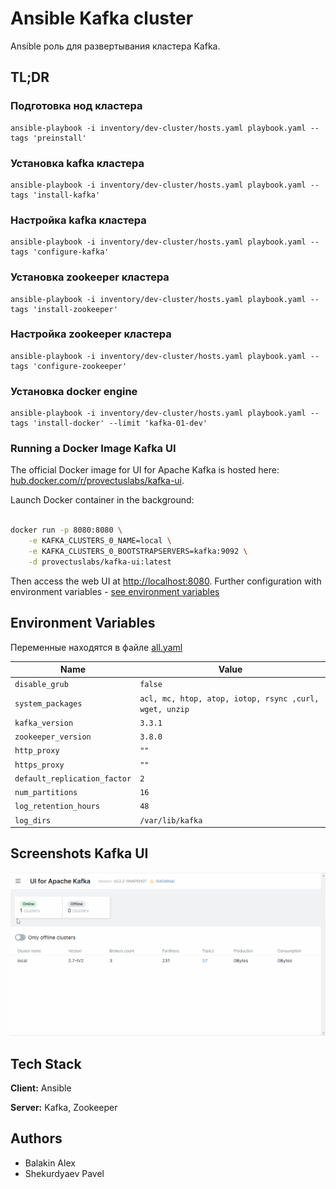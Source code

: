 
# Ansible Kafka cluster

Ansible роль для развертывания кластера Kafka.


## TL;DR

### Подготовка нод кластера
```
ansible-playbook -i inventory/dev-cluster/hosts.yaml playbook.yaml --tags 'preinstall'
```
### Установка kafka кластера
```
ansible-playbook -i inventory/dev-cluster/hosts.yaml playbook.yaml --tags 'install-kafka'
```
### Настройка kafka кластера
```
ansible-playbook -i inventory/dev-cluster/hosts.yaml playbook.yaml --tags 'configure-kafka'
```
### Установка zookeeper кластера
```
ansible-playbook -i inventory/dev-cluster/hosts.yaml playbook.yaml --tags 'install-zookeeper'
```
### Настройка zookeeper кластера
```
ansible-playbook -i inventory/dev-cluster/hosts.yaml playbook.yaml --tags 'configure-zookeeper'
```
### Установка docker engine
```
ansible-playbook -i inventory/dev-cluster/hosts.yaml playbook.yaml --tags 'install-docker' --limit 'kafka-01-dev'
```
### Running a Docker Image Kafka UI
The official Docker image for UI for Apache Kafka is hosted here: [hub.docker.com/r/provectuslabs/kafka-ui](https://hub.docker.com/r/provectuslabs/kafka-ui).

Launch Docker container in the background:
```sh

docker run -p 8080:8080 \
	-e KAFKA_CLUSTERS_0_NAME=local \
	-e KAFKA_CLUSTERS_0_BOOTSTRAPSERVERS=kafka:9092 \
	-d provectuslabs/kafka-ui:latest

```
Then access the web UI at [http://localhost:8080](http://localhost:8080).
Further configuration with environment variables - [see environment variables](KAFKA_UI.md)


## Environment Variables

Переменные находятся в файле [all.yaml](inventory/dev-cluster/group_vars/all.yaml)

| Name                         | Value                                                  |
|------------------------------|--------------------------------------------------------|
| `disable_grub`               | `false`                                                |
| `system_packages`            | `acl, mc, htop, atop, iotop, rsync ,curl, wget, unzip` |
| `kafka_version`              | `3.3.1`                                                |
| `zookeeper_version`          | `3.8.0`                                                |
| `http_proxy`                 | `""`                                                   |
| `https_proxy`                | `""`                                                   |
| `default_replication_factor` | `2`                                                    |
| `num_partitions`             | `16`                                                   |
| `log_retention_hours`        | `48`                                                   |
| `log_dirs`                   | `/var/lib/kafka`                                       |

## Screenshots Kafka UI

![App Screenshot](https://github.com/provectus/kafka-ui/blob/master/documentation/images/Interface.gif?raw=true?text=kafka-ui)


## Tech Stack

**Client:** Ansible

**Server:** Kafka, Zookeeper


## Authors

- Balakin Alex
- Shekurdyaev Pavel

